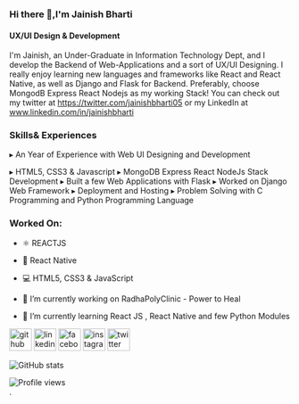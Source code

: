 ### Hi there 👋,I'm Jainish Bharti
#### UX/UI Design & Development 

I'm Jainish, an Under-Graduate in Information Technology Dept, and I develop the Backend of Web-Applications and a sort of UX/UI Designing. I really enjoy learning new languages and frameworks like React and React Native, as well as Django and Flask for Backend. Preferably, choose MongodB Express React Nodejs as my working Stack! You can check out my twitter at https://twitter.com/jainishbharti05 or my LinkedIn at www.linkedin.com/in/jainishbharti


### Skills& Experiences
▸ An Year of Experience with Web UI Designing and Development

▸ HTML5, CSS3 & Javascript
▸ MongoDB Express React NodeJs Stack Development
▸ Built a few Web Applications with Flask
▸ Worked on Django Web Framework
▸ Deployment and Hosting
▸ Problem Solving with C Programming and Python Programming Language

### Worked On: 
- ⚛ REACTJS
- 📲 React Native
- 💻 HTML5, CSS3 & JavaScript


- 🔭 I’m currently working on RadhaPolyClinic - Power to Heal 
- 🌱 I’m currently learning React JS , React Native and few Python Modules


[<img src='https://cdn.jsdelivr.net/npm/simple-icons@3.0.1/icons/github.svg' alt='github' height='40'>](https://github.com/jainishbharti05)  [<img src='https://cdn.jsdelivr.net/npm/simple-icons@3.0.1/icons/linkedin.svg' alt='linkedin' height='40'>](https://www.linkedin.com/in/jainishbharti/)  [<img src='https://cdn.jsdelivr.net/npm/simple-icons@3.0.1/icons/facebook.svg' alt='facebook' height='40'>](https://www.facebook.com/jainish.bharti)  [<img src='https://cdn.jsdelivr.net/npm/simple-icons@3.0.1/icons/instagram.svg' alt='instagram' height='40'>](https://www.instagram.com/jainish_thinks/)  [<img src='https://cdn.jsdelivr.net/npm/simple-icons@3.0.1/icons/twitter.svg' alt='twitter' height='40'>](https://twitter.com/jainishharti05)  

![GitHub stats](https://github-readme-stats.vercel.app/api?username=jainishbharti05&show_icons=true)  

![Profile views](https://gpvc.arturio.dev/jainishbharti05)  
. 





